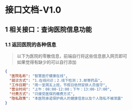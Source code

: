 # 接口文档-V1.0

## 1 相关接口：查询医院信息功能

### 1.1 返回医院的各种信息

> 以下为医院的零散信息，前端自行将这些信息嵌入网页即可<br>
> 如果觉得有缺少的可以自行添加

```json
{
  "医院名称": "智慧医疗健康在线",
  "就诊方式": "1.在线问诊；2.线下检测；3.邮寄药品",
  "工作日期": "周一至周五上班，节假日依然安排人员值守",
  "营业时间": "上午：08:00-12:00；下午：13:00-17:00",
  "付费方式": "只接受医保的缴费方式",
  "隐私政策": "本医院承诺保护病人的健康信息以及个人隐私不被泄露"
}
```
